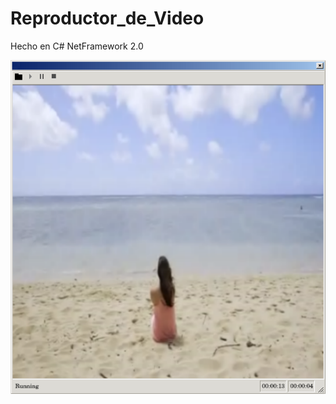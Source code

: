 # Reproductor_de_Video
Hecho en C# NetFramework 2.0

![Captura de Pantalla](https://raw.githubusercontent.com/RicardoValladares/Reproductor_de_Video/main/previsualizacion.png)

